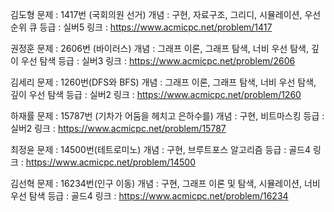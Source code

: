 
김도형
문제 : 1417번 (국회의원 선거) 
개념 : 구현, 자료구조, 그리디, 시뮬레이션, 우선순위 큐
등급 : 실버5
링크 : https://www.acmicpc.net/problem/1417

권정훈
문제 : 2606번 (바이러스)
개념 : 그래프 이론, 그래프 탐색, 너비 우선 탐색, 깊이 우선 탐색 
등급 : 실버3 
링크 : https://www.acmicpc.net/problem/2606

김세리
문제 : 1260번(DFS와 BFS)
개념 : 그래프 이론, 그래프 탐색, 너비 우선 탐색, 깊이 우선 탐색
등급 : 실버2
링크 : https://www.acmicpc.net/problem/1260

하재률
문제 : 15787번 (기차가 어둠을 헤치고 은하수를) 
개념 : 구현, 비트마스킹
등급 : 실버2
링크 : https://www.acmicpc.net/problem/15787

최정윤
문제 : 14500번(테트로미노) 
개념 : 구현, 브루트포스 알고리즘 
등급 : 골드4 
링크 : https://www.acmicpc.net/problem/14500

김선혁
문제 : 16234번(인구 이동)
개념 : 구현, 그래프 이론 및 탐색, 시뮬레이션, 너비 우선 탐색
등급 : 골드4
링크 : https://www.acmicpc.net/problem/16234

